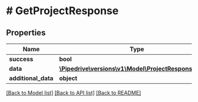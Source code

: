 # # GetProjectResponse

## Properties

Name | Type | Description | Notes
------------ | ------------- | ------------- | -------------
**success** | **bool** |  | [optional]
**data** | [**\Pipedrive\versions\v1\Model\ProjectResponseObject**](ProjectResponseObject.md) |  | [optional]
**additional_data** | **object** |  | [optional]

[[Back to Model list]](../README.md#documentation-for-models) [[Back to API list]](../README.md#documentation-for-api-endpoints) [[Back to README]](../README.md)
